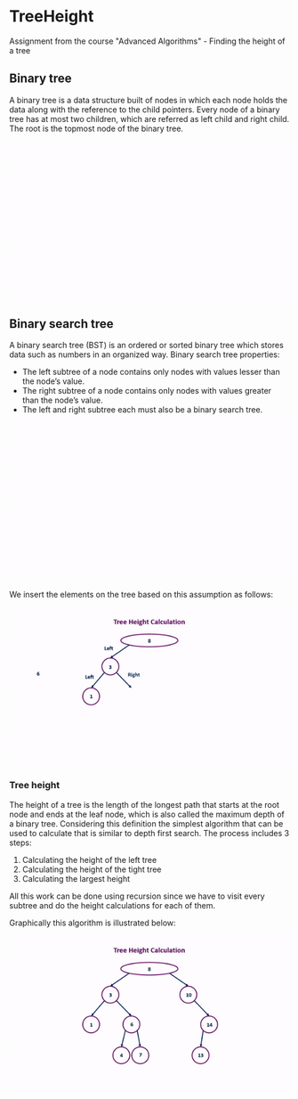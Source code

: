 # TreeHeight
Assignment from the course "Advanced Algorithms" - Finding the height of a tree

## Binary tree

A binary tree is a data structure built of nodes in which each node holds the data along with the reference to the child pointers. Every node of a binary tree has at most two children, which are referred as left child and right child. The root is the topmost node of the binary tree.

![Demo](READMEresources/binary_tree.gif)

## Binary search tree

A binary search tree (BST) is an ordered or sorted binary tree which stores data such as numbers in an organized way. 
Binary search tree properties:
* The left subtree of a node contains only nodes with values lesser than the node’s value.
* The right subtree of a node contains only nodes with values greater than the node’s value.
* The left and right subtree each must also be a binary search tree.

![Demo](READMEresources/binary_search_tree.gif)

We insert the elements on the tree based on this assumption as follows:

![Demo](READMEresources/tree_insert.gif)

### Tree height

The height of a tree is the length of the longest path that starts at the root node and ends at the leaf node, which is also called the maximum depth of a binary tree. Considering this definition the simplest algorithm that can be used to calculate that is similar to depth first search.
The process includes 3 steps:
1. Calculating the height of the left tree
2. Calculating the height of the tight tree
3. Calculating the largest height

All this work can be done using recursion since we have to visit every subtree and do the height calculations for each of them.

Graphically this algorithm is illustrated below:

![Demo](READMEresources/tree_height.gif)

